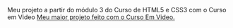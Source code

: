 Meu projeto a partir do módulo 3 do Curso de HTML5 e CSS3 com o Curso em Video
<a href="https://luismoraes7.github.io/projetoguanabara2/projeto-cordel.html" target="_blank">Meu maior projeto feito com o Curso Em Video.</a>